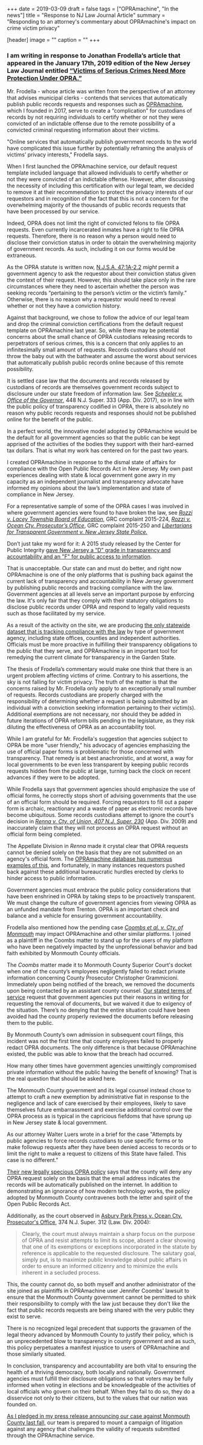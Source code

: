 +++
date = 2019-03-09
draft = false
tags = ["OPRAmachine", "In the news"]
title = "Response to NJ Law Journal Article"
summary = "Responding to an attorney's commentary about OPRAmachine's impact on crime victim privacy"

[header]
image = ""
caption = ""
+++

### I am writing in response to Jonathan Frodella’s article that appeared in the January 17th, 2019 edition of the New Jersey Law Journal entitled [“Victims of Serious Crimes Need More Protection Under OPRA.”](https://finance.yahoo.com/news/victims-serious-crimes-more-protection-120055094.html)

Mr. Frodella - whose article was written from the perspective of an attorney that advises municipal clerks - contends that services that automatically publish public records requests and responses such as [OPRAmachine](https://opramachine.com), which I founded in 2017, serve to create a “complication” for custodians of records by not requiring individuals to certify whether or not they were convicted of an indictable offense due to the remote possibility of a convicted criminal requesting information about their victims.

"Online services that automatically publish government records to the world have complicated this issue further by potentially reframing the analysis of victims’ privacy interests," Frodella says. 

When I first launched the OPRAmachine service, our default request template included language that allowed individuals to certify whether or not they were convicted of an indictable offense. However, after discussing the necessity of including this certification with our legal team, we decided to remove it at their recommendation to protect the privacy interests of our requestors and in recognition of the fact that this is not a concern for the overwhelming majority of the thousands of public records requests that have been processed by our service.

Indeed, OPRA does not limit the right of convicted felons to file OPRA requests. Even currently incarcerated inmates have a right to file OPRA requests. Therefore, there is no reason why a person would need to disclose their conviction status in order to obtain the overwhelming majority of government records. As such, including it on our forms would be extraneous.

As the OPRA statute is written now, [N.J.S.A. 47:1A-2.2](https://law.justia.com/codes/new-jersey/2013/title-47/section-47-1a-2.2/) *might* permit a government agency to ask the requestor about their conviction status given the context of their request. However, this should take place only in the rare circumstances where they need to ascertain whether the person was seeking records “pertaining to the person’s victim or the victim’s family.” Otherwise, there is no reason why a requestor would need to reveal whether or not they have a conviction history.

Against that background, we chose to follow the advice of our legal team and drop the criminal conviction certifications from the default request template on OPRAmachine last year. So, while there may be potential concerns about the small chance of OPRA custodians releasing records to perpetrators of serious crimes, this is a concern that only applies to an infinitesimally small amount of requests. Records custodians should not throw the baby out with the bathwater and assume the worst about services that automatically publish public records online because of this remote possibility.

It is settled case law that the documents and records released by custodians of records are themselves government records subject to disclosure under our state freedom of information law. See *[Scheeler v. Office of the Governor](https://caselaw.findlaw.com/nj-superior-court-appellate-division/1768547.html)*, 448 N.J. Super. 333 (App. Div. 2017), so in line with the public policy of transparency codified in OPRA, there is absolutely no reason why public records requests and responses should not be published online for the benefit of the public. 

In a perfect world, the innovative model adopted by OPRAmachine would be the default for all government agencies so that the public can be kept apprised of the activities of the bodies they support with their hard-earned tax dollars. That is what my work has centered on for the past two years.

I created OPRAmachine in response to the dismal state of affairs for compliance with the Open Public Records Act in New Jersey. My own past experiences dealing with state & local government gone awry in my capacity as an independent journalist and transparency advocate have informed my opinions about the law’s implementation and state of compliance in New Jersey. 

For a representative sample of some of the OPRA cases I was involved in where government agencies were found to have broken the law, see *[Rozzi v. Lacey Township Board of Education](/legal/rozzivlaceyboe)*, GRC complaint 2015-224, *[Rozzi v. Ocean Cty. Prosecutor’s Office](/legal/rozzivocp)*, GRC complaint 2015-250 and *[Libertarians for Transparent Government v. New Jersey State Police.](/legal/njsplawsuit/)*

Don’t just take my word for it: A 2015 study released by the Center for Public Integrity [gave New Jersey a “D” grade in transparency and accountability and an "F" for public access to information](https://publicintegrity.org/accountability/new-jersey-gets-d-grade-in-2015-state-integrity-investigation/).

That is unacceptable. Our state can and must do better, and right now OPRAmachine is one of the only platforms that is pushing back against the current lack of transparency and accountability in New Jersey government by publishing public records and tracking compliance with the law. Government agencies at all levels serve an important purpose by enforcing the law. It's only fair that they comply with their statutory obligations to disclose public records under OPRA and respond to legally valid requests such as those facilitated by my service. 

As a result of the activity on the site, we are producing [the only statewide dataset that is tracking compliance with the law](https://github.com/gavinrozzi/opra-data) by type of government agency, including state offices, counties and independent authorities. Officials must be more proactive in fulfilling their transparency obligations to the public that they serve, and OPRAmachine is an important tool for remedying the current climate for transparency in the Garden State.

The thesis of Frodella’s commentary would make one think that there is an urgent problem affecting victims of crime. Contrary to his assertions, the sky is not falling for victim privacy. The truth of the matter is that the concerns raised by Mr. Frodella only apply to an exceptionally small number of requests. Records custodians are properly charged with the responsibility of determining whether a request is being submitted by an individual with a conviction seeking information pertaining to their victim(s). Additional exemptions are not necessary, nor should they be added in future iterations of OPRA reform bills pending in the legislature, as they risk diluting the effectiveness of OPRA as an accountability tool.

While I am grateful for Mr. Frodella's suggestion that agencies subject to OPRA be more "user friendly," his advocacy of agencies emphasizing the use of official paper forms is problematic for those concerned with transparency. That remedy is at best anachronistic, and at worst, a way for  local governments to be even less transparent by keeping public records requests hidden from the public at large, turning back the clock on recent advances if they were to be adopted.

While Frodella says that government agencies should emphasize the use of official forms, he correctly stops short of advising governments that the use of an official form should be required. Forcing requestors to fill out a paper form is archaic, reactionary and a waste of paper as electronic records have become ubiquitous. Some records custodians attempt to ignore the court's decision in *[Renna v. Cty. of Union, 407 N.J. Super. 230](https://www.courtlistener.com/opinion/2107856/renna-v-county-of-union/)* (App. Div. 2009) and inaccurately claim that they will not process an OPRA request without an official form being completed. 

The Appellate Division in *Renna* made it crystal clear that OPRA requests cannot be denied solely on the basis that they are not submitted on an agency's official form. The [OPRAmachine database has numerous examples of this](https://opramachine.com/search/opra%20form/all), and fortunately, in many instances requestors pushed back against these additional bureaucratic hurdles erected by clerks to hinder access to public information.

Government agencies must embrace the public policy considerations that have been enshrined in OPRA by taking steps to be proactively transparent. We must change the culture of government agencies from viewing OPRA as an unfunded mandate from Trenton. OPRA is an important check and balance and a vehicle for ensuring government accountability.

Frodella also mentioned how the pending case *[Coombs et al. v. Cty. of Monmouth](/files/Coombs%20et%20al%20-%20Monmouth.pdf)* may impact OPRAmachine and other similar platforms. I joined as a plaintiff in the Coombs matter to stand up for the users of my platform who have been negatively impacted by the unprofessional behavior and bad faith exhibited by Monmouth County officials.

The *Coombs* matter made it to Monmouth County Superior Court's docket when one of the county’s employees negligently failed to redact private information concerning County Prosecutor Christopher Grammicioni. Immediately upon being notified of the breach, we removed the documents upon being contacted by an assistant county counsel. [Our stated terms of service](https://docs.opramachine.com/site-policies-and-procedures/content-removal/) request that government agencies put their reasons in writing for requesting the removal of documents, but we waived it due to exigency of the situation. There’s no denying that the entire situation could have been avoided had the county properly reviewed the documents before releasing them to the public.

By Monmouth County’s own admission in subsequent court filings, this incident was not the first time that county employees failed to properly redact OPRA documents. The only difference is that because OPRAmachine existed, the public was able to know that the breach had occurred. 

How many other times have government agencies unwittingly compromised private information without the public having the benefit of knowing? That is the real question that should be asked here.

The Monmouth County government and its legal counsel instead chose to attempt to craft a new exemption by administrative fiat in response to the negligence and lack of care exercised by their employees, likely to save themselves future embarrassment and exercise additional control over the OPRA process as is typical in the capricious fiefdoms that have sprung up in New Jersey state & local government.

As our attorney Walter Luers wrote in a brief for the case "Attempts by public agencies to force records custodians to use specific forms or to make followup requests after they have been denied access to records or to limit the right to make a request to citizens of this State have failed. This case is no different."

[Their new legally specious OPRA policy](https://opramachine.com/request/monmouth_county_division_of_soci_4#incoming-3976) says that the county will deny any OPRA request solely on the basis that the email address indicates the records will be automatically published on the internet. In addition to demonstrating an ignorance of how modern technology works, the policy adopted by Monmouth County contravenes both the letter and spirit of the Open Public Records Act.

Additionally, as the court observed in [Asbury Park Press v. Ocean Cty. Prosecutor's Office](https://caselaw.findlaw.com/nj-superior-court/1492514.html), 374 N.J. Super. 312 (Law. Div. 2004):

>Clearly, the court must always maintain a sharp focus on the purpose of OPRA and resist attempts to limit its scope, absent a clear showing that one of its exemptions or exceptions incorporated in the statute by reference is applicable to the requested disclosure. The salutary goal, simply put, is to maximize public knowledge about public affairs in order to ensure an informed citizenry and to minimize the evils inherent in a secluded process. 

This, the county cannot do, so both myself and another administrator of the site joined as plaintiffs in OPRAmachine user Jennifer Coombs' lawsuit to ensure that the Monmouth County government cannot be permitted to shirk their responsibility to comply with the law just because they don't like the fact that public records requests are being shared with the very public they exist to serve.

There is no recognized legal precedent that supports the gravamen of the legal theory advanced by Monmouth County to justify their policy, which is an unprecedented blow to transparency in county government and as such, this policy perpetuates a manifest injustice to users of OPRAmachine and those similarly situated. 

In conclusion, transparency and accountability are both vital to ensuring the health of a thriving democracy, both locally and nationally. Government agencies must fulfill their disclosure obligations so that voters may be fully informed when voting in elections and be knowledgeable of the activities of local officials who govern on their behalf. When they fail to do so, they do a disservice not only to their citizens, but to the values that our nation was founded on.

[As I pledged in my press release announcing our case against Monmouth County last fall,](https://marketing.rozzi.media/email/preview/7) our team is prepared to mount a campaign of litigation against any agency that challenges the validity of requests submitted through the OPRAmachine service.
